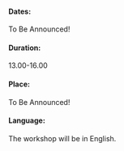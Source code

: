 <div>
<h4>Dates:</h4>
<p>To Be Announced!</p>
</div>

<div>
<h4>Duration:</h4>
<p>13.00-16.00 </p>
</div>

<div>
<h4>Place:</h4>
<p>To Be Announced!</p>
</div>

<div>
<h4>Language:</h4>
<p>The workshop will be in English.</p>
</div>
